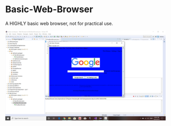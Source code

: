 # Basic-Web-Browser
A HIGHLY basic web browser, not for practical use.

![](screenshots/Screenshot%20(75).png)
